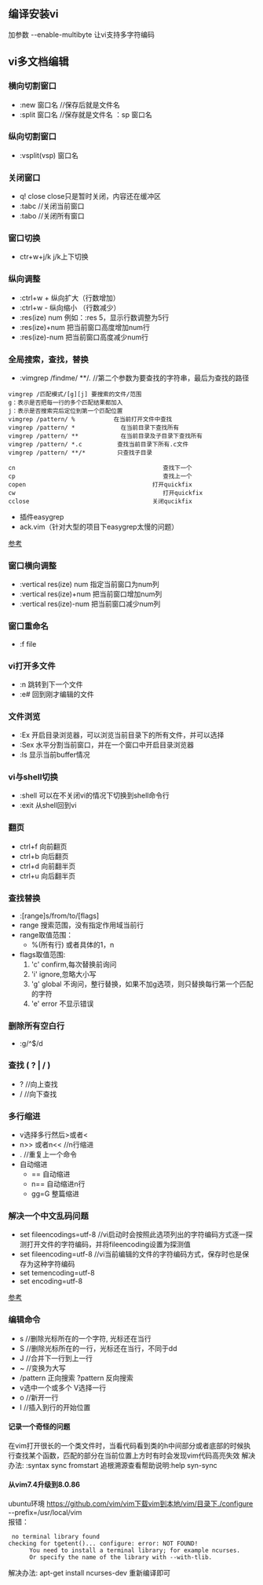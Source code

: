 ## 编译安装vi

加参数 --enable-multibyte 让vi支持多字符编码

## vi多文档编辑

### 横向切割窗口
* :new 窗口名 //保存后就是文件名
* :split 窗口名 //保存就是文件名 ：sp 窗口名

### 纵向切割窗口
* :vsplit(vsp) 窗口名 

### 关闭窗口
* q! close close只是暂时关闭，内容还在缓冲区
* :tabc //关闭当前窗口
* :tabo //关闭所有窗口

### 窗口切换
* ctr+w+j/k     j/k上下切换

### 纵向调整
* :ctrl+w + 纵向扩大（行数增加）
* :ctrl+w - 纵向缩小 （行数减少）
* :res(ize) num  例如：:res 5，显示行数调整为5行
* :res(ize)+num 把当前窗口高度增加num行
* :res(ize)-num 把当前窗口高度减少num行

### 全局搜索，查找，替换

* :vimgrep /findme/ **/*.*         //第二个参数为要查找的字符串，最后为查找的路径 
```
vimgrep /匹配模式/[g][j] 要搜索的文件/范围 
g：表示是否把每一行的多个匹配结果都加入
j：表示是否搜索完后定位到第一个匹配位置
vimgrep /pattern/ %           在当前打开文件中查找
vimgrep /pattern/ *             在当前目录下查找所有
vimgrep /pattern/ **            在当前目录及子目录下查找所有
vimgrep /pattern/ *.c          查找当前目录下所有.c文件
vimgrep /pattern/ **/*         只查找子目录

cn                                          查找下一个
cp                                          查找上一个
copen                                    打开quickfix
cw                                          打开quickfix
cclose                                   关闭qucikfix
```
* 插件easygrep
* ack.vim（针对大型的项目下easygrep太慢的问题）

[参考](http://codezye.com/2015/11/01/vim%E9%A1%B9%E7%9B%AE%E5%85%A8%E5%B1%80%E6%90%9C%E7%B4%A2%E7%9A%84%E6%96%B9%E6%B3%95%E6%AF%94%E8%BE%83/)

### 窗口横向调整
* :vertical res(ize) num 指定当前窗口为num列
* :vertical res(ize)+num 把当前窗口增加num列
* :vertical res(ize)-num 把当前窗口减少num列

### 窗口重命名
* :f file

### vi打开多文件
* :n 跳转到下一个文件
* :e# 回到刚才编辑的文件

### 文件浏览
* :Ex 开启目录浏览器，可以浏览当前目录下的所有文件，并可以选择
* :Sex 水平分割当前窗口，并在一个窗口中开启目录浏览器
* :ls 显示当前buffer情况

### vi与shell切换
* :shell 可以在不关闭vi的情况下切换到shell命令行
* :exit 从shell回到vi

### 翻页
* ctrl+f          向前翻页  
* ctrl+b          向后翻页  
* ctrl+d          向前翻半页  
* ctrl+u          向后翻半页  

### 查找替换
* :[range]s/from/to/[flags]
* range 搜索范围，没有指定作用域当前行
* range取值范围：
    * %(所有行) 或者具体的1，n 
* flags取值范围:
    1. 'c' confirm,每次替换前询问
    2. 'i' ignore,忽略大小写
    3. 'g' global 不询问，整行替换，如果不加g选项，则只替换每行第一个匹配的字符
    4. 'e' error 不显示错误
  

### 删除所有空白行
* :g/^$/d  

### 查找 ( ? | / )
* ? //向上查找
* / //向下查找

### 多行缩进
* v选择多行然后>或者<
* n>> 或者n<<    //n行缩进  
* .          //重复上一个命令
* 自动缩进
   * == 自动缩进
   * n== 自动缩进n行
   * gg=G 整篇缩进
   

### 解决一个中文乱码问题
* set fileencodings=utf-8  //vi启动时会按照此选项列出的字符编码方式逐一探测打开文件的字符编码，并将fileencoding设置为探测值
* set fileencoding=utf-8  //vi当前编辑的文件的字符编码方式，保存时也是保存为这种字符编码
* set temencoding=utf-8
* set encoding=utf-8

[参考](http://www.cnblogs.com/joeyupdo/archive/2013/03/03/2941737.html)

### 编辑命令
* s  //删除光标所在的一个字符, 光标还在当行
* S  //删除光标所在的一行，光标还在当行，不同于dd
* J  //合并下一行到上一行
* ~  //变换为大写
* /pattern 正向搜索    ?pattern  反向搜索
* v选中一个或多个  V选择一行
* o   //新开一行
* I    //插入到行的开始位置

#### 记录一个奇怪的问题
在vim打开很长的一个类文件时，当看代码看到类的h中间部分或者底部的时候执行查找某个函数，匹配的部分在当前位置上方时有时会发现vim代码高亮失效
解决办法:
:syntax sync fromstart
追根溯源查看帮助说明:help syn-sync 

#### 从vim7.4升级到8.0.86
ubuntu环境
https://github.com/vim/vim下载vim到本地/vim/目录下./configure --prefix=/usr/local/vim  
报错：
```
 no terminal library found
checking for tgetent()... configure: error: NOT FOUND!
      You need to install a terminal library; for example ncurses.
      Or specify the name of the library with --with-tlib.
 ```
 解决办法:
 apt-get install ncurses-dev
重新编译即可
